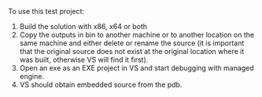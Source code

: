 To use this test project:
1. Build the solution with x86, x64 or both
2. Copy the outputs in bin to another machine or to another location on the same machine and either delete or rename the source (it is important that the original source does not exist at the original location where it was built, otherwise VS will find it first).
3. Open an exe as an EXE project in VS and start debugging with managed engine.
4. VS should obtain embedded source from the pdb.